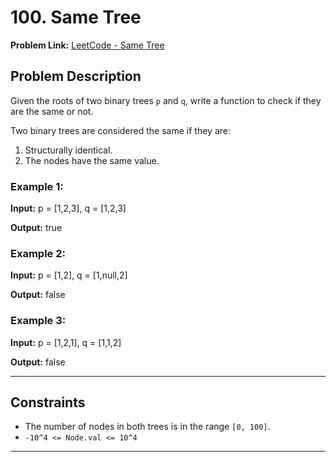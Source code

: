 # 100. Same Tree

**Problem Link:** [LeetCode - Same Tree](https://leetcode.com/problems/same-tree/)

## Problem Description
Given the roots of two binary trees `p` and `q`, write a function to check if they are the same or not.

Two binary trees are considered the same if they are:
1. Structurally identical.
2. The nodes have the same value.

### Example 1:
**Input:**
p = [1,2,3], q = [1,2,3]

**Output:**
true


### Example 2:
**Input:**
p = [1,2], q = [1,null,2]

**Output:**
false


### Example 3:
**Input:**
p = [1,2,1], q = [1,1,2]

**Output:**
false

---

## Constraints
- The number of nodes in both trees is in the range `[0, 100]`.
- `-10^4 <= Node.val <= 10^4`

---
